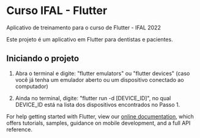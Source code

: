 # Curso IFAL - Flutter

Aplicativo de treinamento para o curso de Flutter - IFAL 2022

Este projeto é um aplicativo em Flutter para dentistas e pacientes.

## Iniciando o projeto

1. Abra o terminal e digite: "flutter emulators" ou "flutter devices" (caso você já tenha um emulador aberto ou um dispositivo conectado ao computador)

2. Ainda no terminal, digite: "flutter run -d [DEVICE_ID]", no qual DEVICE_ID está na lista dos dispositivos encontrados no Passo 1.


For help getting started with Flutter, view our
[online documentation](https://flutter.dev/docs), which offers tutorials,
samples, guidance on mobile development, and a full API reference.
